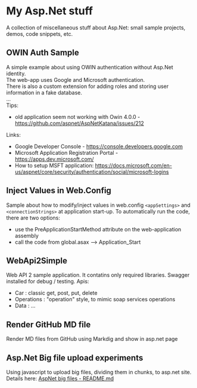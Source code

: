 # My Asp.Net stuff
A collection of miscellaneous stuff about Asp.Net: small sample projects, demos, code snippets, etc.

## OWIN Auth Sample
A simple example about using OWIN authentication without Asp.Net identity.  
The web-app uses Google and Microsoft authentication.   
There is also a custom extension for adding roles and storing user information in a fake database.  
...   
Tips:  
- old application seem not working with Owin 4.0.0 - https://github.com/aspnet/AspNetKatana/issues/212

Links:  
- Google Developer Console - https://console.developers.google.com
- Microsoft Application Registration Portal - https://apps.dev.microsoft.com/
- How to setup MSFT application: https://docs.microsoft.com/en-us/aspnet/core/security/authentication/social/microsoft-logins

## Inject Values in Web.Config
Sample about how to modify/inject values in web.config `<appSettings>` and `<connectionStrings>` at application start-up.
To automatically run the code, there are two options:
 - use the PreApplicationStartMethod attribute on the web-application assembly
 - call the code from global.asax --> Application_Start

## WebApi2Simple
Web API 2 sample application. It contatins only required libraries.
Swagger installed for debug / testing.
Apis:
 - Car : classic get, post, put, delete
 - Operations : "operation" style, to mimic soap services operations
 - Data : ...
   
  
## Render GitHub MD file
Render MD files from GitHub using Markdig and show in asp.net page


## Asp.Net Big file upload experiments
Using javascript to upload big files, dividing them in chunks, to asp.net site.   
Details here: [AspNet big files - README.md](AspNetBigFiles_common/README.md)





